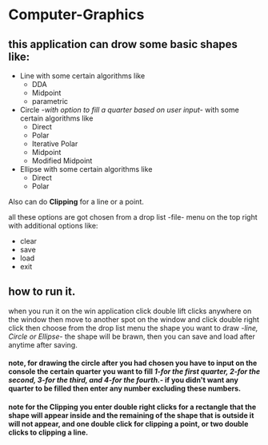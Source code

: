 # Computer-Graphics
## this application can drow some basic shapes like:
- Line with some certain algorithms like
  - DDA
  - Midpoint
  - parametric
- Circle -*with option to fill a quarter based on user input*- with some certain algorithms like
  - Direct
  - Polar
  - Iterative Polar
  - Midpoint
  - Modified Midpoint
- Ellipse with some certain algorithms like 
  - Direct
  - Polar

Also can do **Clipping** for a line or a point.

all these options are got chosen from a drop list -file- menu on the top right with additional options like:
- clear
- save
- load 
- exit

## how to run it.
when you run it on the win application click double lift clicks anywhere on the window then move to another spot on the window and click double right click then choose from the drop list menu the shape you want to draw *-line, Circle or Ellipse-* the shape will be brawn, then you can save and load after anytime after saving.
#### note, for drawing the circle after you had chosen you have to input on the console the certain quarter you want to fill *1-for the first quarter, 2-for the second, 3-for the third, and 4-for the fourth.-* if you didn't want any quarter to be filled then enter any number excluding these numbers.
#### note for the **Clipping** you enter double right clicks for a rectangle that the shape will appear inside and the remaining of the shape that is outside it will not appear, and one double click for clipping a point, or two double clicks to clipping a line.

